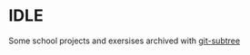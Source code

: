 # IDLE
Some school projects and exersises archived with [git-subtree](https://github.com/git/git/blob/master/contrib/subtree/git-subtree.txt)
